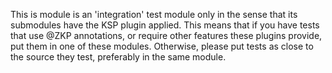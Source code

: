 This is module is an 'integration' test module only in the sense that its submodules have the KSP plugin applied.
This means that if you have tests that use @ZKP annotations, or require other features these plugins provide, put them in one of these modules.
Otherwise, please put tests as close to the source they test, preferably in the same module.